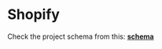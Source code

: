# **Shopify**

Check the project schema from this: [**schema**](https://drive.google.com/file/d/16DxmaKC6HscyzNB8ezPmG3lFJD3ne19N/view)